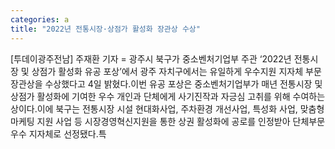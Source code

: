 ```yaml
---
categories: a
title: "2022년 전통시장·상점가 활성화 장관상 수상"
---
```

[투데이광주전남] 주재환 기자 = 광주시 북구가 중소벤처기업부 주관 ‘2022년 전통시장 및 상점가 활성화 유공 포상’에서 광주 자치구에서는 유일하게 우수지원 지자체 부문 장관상을 수상했다고 4일 밝혔다.이번 유공 포상은 중소벤처기업부가 매년 전통시장 및 상점가 활성화에 기여한 우수 개인과 단체에게 사기진작과 자긍심 고취를 위해 수여하는 상이다.이에 북구는 전통시장 시설 현대화사업, 주차환경 개선사업, 특성화 사업, 맞춤형 마케팅 지원 사업 등 시장경영혁신지원을 통한 상권 활성화에 공로를 인정받아 단체부문 우수 지자체로 선정됐다.특